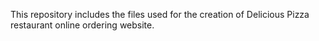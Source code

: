 This repository includes the files used for the creation of Delicious Pizza restaurant online ordering website.
